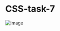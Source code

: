 # CSS-task-7

![image](https://github.com/amanraza202/CSS-task-7/assets/80668893/e9dc9f40-cbbc-4eac-9134-5dbcf86ea77d)

